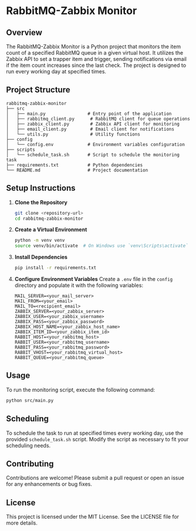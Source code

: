 # RabbitMQ-Zabbix Monitor

## Overview
The RabbitMQ-Zabbix Monitor is a Python project that monitors the item count of a specified RabbitMQ queue in a given virtual host. It utilizes the Zabbix API to set a trapper item and trigger, sending notifications via email if the item count increases since the last check. The project is designed to run every working day at specified times.

## Project Structure
```
rabbitmq-zabbix-monitor
├── src
│   ├── main.py                # Entry point of the application
│   ├── rabbitmq_client.py      # RabbitMQ client for queue operations
│   ├── zabbix_client.py        # Zabbix API client for monitoring
│   ├── email_client.py         # Email client for notifications
│   └── utils.py                # Utility functions
├── config
│   └── config.env             # Environment variables configuration
├── scripts
│   └── schedule_task.sh       # Script to schedule the monitoring task
├── requirements.txt           # Python dependencies
└── README.md                  # Project documentation
```

## Setup Instructions
1. **Clone the Repository**
   ```bash
   git clone <repository-url>
   cd rabbitmq-zabbix-monitor
   ```

2. **Create a Virtual Environment**
   ```bash
   python -m venv venv
   source venv/bin/activate  # On Windows use `venv\Scripts\activate`
   ```

3. **Install Dependencies**
   ```bash
   pip install -r requirements.txt
   ```

4. **Configure Environment Variables**
   Create a `.env` file in the `config` directory and populate it with the following variables:
   ```
   MAIL_SERVER=<your_mail_server>
   MAIL_FROM=<your_email>
   MAIL_TO=<recipient_email>
   ZABBIX_SERVER=<your_zabbix_server>
   ZABBIX_USER=<your_zabbix_username>
   ZABBIX_PASS=<your_zabbix_password>
   ZABBIX_HOST_NAME=<your_zabbix_host_name>
   ZABBIX_ITEM_ID=<your_zabbix_item_id>
   RABBIT_HOST=<your_rabbitmq_host>
   RABBIT_USER=<your_rabbitmq_username>
   RABBIT_PASS=<your_rabbitmq_password>
   RABBIT_VHOST=<your_rabbitmq_virtual_host>
   RABBIT_QUEUE=<your_rabbitmq_queue>
   ```

## Usage
To run the monitoring script, execute the following command:
```bash
python src/main.py
```

## Scheduling
To schedule the task to run at specified times every working day, use the provided `schedule_task.sh` script. Modify the script as necessary to fit your scheduling needs.

## Contributing
Contributions are welcome! Please submit a pull request or open an issue for any enhancements or bug fixes.

## License
This project is licensed under the MIT License. See the LICENSE file for more details.